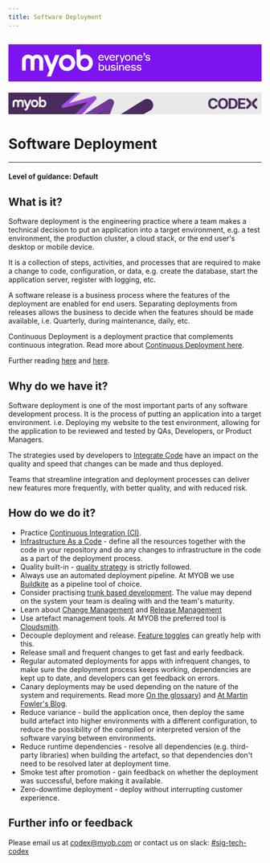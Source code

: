 ```yaml
---
title: Software Deployment
---
```


![MYOB Banner](../../assets/images/myob-banner.png)
---


<!-- confluence-page-id: 9293955925 -->
![](../assets/BANNER.png)

# Software Deployment

---

#### Level of guidance: Default

## What is it?
Software deployment is the engineering practice where a team makes a technical decision to put an application into a target environment, e.g. a test environment, the production cluster, a cloud stack, or the end user's desktop or mobile device.

It is a collection of steps, activities, and processes that are required to make a change to code, configuration, or data, e.g. create the database, start the application server, register with logging, etc.

A software release is a business process where the features of the deployment are enabled for end users. Separating deployments from releases allows the business to decide when the features should be made available, i.e. Quarterly, during maintenance, daily, etc.

Continuous Deployment is a deployment practice that complements continuous integration. Read more about [Continuous Deployment here](../glossary.md#continuous-deployment).

Further reading [here](https://www.informit.com/articles/article.aspx?p=1833567&seqNum=2) and [here](https://martinfowler.com/delivery.html).


## Why do we have it?
Software deployment is one of the most important parts of any software development process. It is the process of putting an application into a target environment. i.e. Deploying my website to the test environment, allowing for the application to be reviewed and tested by QAs, Developers, or Product Managers.

The strategies used by developers to [Integrate Code](./continuous-integration.md) have an impact on the quality and speed that changes can be made and thus deployed.

Teams that streamline integration and deployment processes can deliver new features more frequently, with better quality, and with reduced risk.

## How do we do it?
* Practice [Continuous Integration (CI)](../glossary.md#continuous-integration).
* [Infrastructure As a Code](./infrastructure-as-code.md) - define all the resources together with the code in your repository and do any changes to infrastructure in the code as a part of the deployment process.
* Quality built-in - [quality strategy](./quality-strategy.md) is strictly followed.
* Always use an automated deployment pipeline. At MYOB we use [Buildkite](https://myobconfluence.atlassian.net/wiki/spaces/OA/pages/1541113027/Buildkite) as a pipeline tool of choice.
* Consider practising [trunk based development](./trunk-based-development.md). The value may depend on the system your team is dealing with and the team's maturity.
* Learn about [Change Management](./change-management.md) and [Release Management](./release-management.md)
* Use artefact management tools. At MYOB the preferred tool is [Cloudsmith](https://myobconfluence.atlassian.net/wiki/spaces/OA/pages/1544781924/Cloudsmith).
* Decouple deployment and release. [Feature toggles](./feature-toggles.md) can greatly help with this.
* Release small and frequent changes to get fast and early feedback.
* Regular automated deployments for apps with infrequent changes, to make sure the deployment process keeps working, dependencies are kept up to date, and developers can get feedback on errors.
* Canary deployments may be used depending on the nature of the system and requirements. Read more [On the glossary](../glossary.md#canary-deployment)) and [At Martin Fowler's Blog](https://martinfowler.com/bliki/CanaryRelease.html).
* Reduce variance - build the application once, then deploy the same build artefact into higher environments with a different configuration, to reduce the possibility of the compiled or interpreted version of the software varying between environments.
* Reduce runtime dependencies - resolve all dependencies (e.g. third-party libraries) when building the artefact, so that dependencies don't need to be resolved later at deployment time.
* Smoke test after promotion - gain feedback on whether the deployment was successful, before making it available.
* Zero-downtime deployment - deploy without interrupting customer experience.

## Further info or feedback
Please email us at codex@myob.com or contact us on slack: [#sig-tech-codex](https://myob.slack.com/archives/C02N8ADPGUX)
